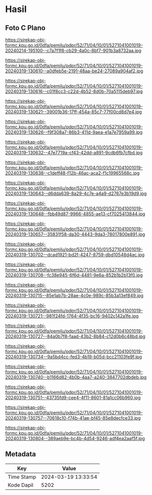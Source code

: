 # Hasil

## Foto C Plano

https://sirekap-obj-formc.kpu.go.id/0dfa/pemilu/pdpr/52/71/04/10/01/5271041001019-20240214-195100--c7a7f1f8-cb29-4a0c-8bf7-901b3a8732aa.jpg

https://sirekap-obj-formc.kpu.go.id/0dfa/pemilu/pdpr/52/71/04/10/01/5271041001019-20240319-130610--a0dfeb5e-2191-48aa-be24-27089a904af2.jpg

https://sirekap-obj-formc.kpu.go.id/0dfa/pemilu/pdpr/52/71/04/10/01/5271041001019-20240319-130616--c01f8cc3-c22d-4b52-8d0b-70a5115deb97.jpg

https://sirekap-obj-formc.kpu.go.id/0dfa/pemilu/pdpr/52/71/04/10/01/5271041001019-20240319-130621--39001b36-17ff-454a-85c7-77f00cd8d7e4.jpg

https://sirekap-obj-formc.kpu.go.id/0dfa/pemilu/pdpr/52/71/04/10/01/5271041001019-20240319-130626--f9f308a7-86b3-411d-9aea-e1a7e7959a99.jpg

https://sirekap-obj-formc.kpu.go.id/0dfa/pemilu/pdpr/52/71/04/10/01/5271041001019-20240319-130632--47e7719a-cf43-42dd-a891-9cdb6fb7cfbd.jpg

https://sirekap-obj-formc.kpu.go.id/0dfa/pemilu/pdpr/52/71/04/10/01/5271041001019-20240319-130638--c1deff48-f12b-46ac-aca2-f1c19965568c.jpg

https://sirekap-obj-formc.kpu.go.id/0dfa/pemilu/pdpr/52/71/04/10/01/5271041001019-20240319-130643--d6dda639-8a29-4c7e-a4a9-d2767e3b19d9.jpg

https://sirekap-obj-formc.kpu.go.id/0dfa/pemilu/pdpr/52/71/04/10/01/5271041001019-20240319-130648--fbb49d87-9966-4855-ae13-cf7025413844.jpg

https://sirekap-obj-formc.kpu.go.id/0dfa/pemilu/pdpr/52/71/04/10/01/5271041001019-20240319-130657--35831f58-da30-4443-9da3-78017800e891.jpg

https://sirekap-obj-formc.kpu.go.id/0dfa/pemilu/pdpr/52/71/04/10/01/5271041001019-20240319-130702--dcad1921-bd2f-4247-8759-dbd10548d4ac.jpg

https://sirekap-obj-formc.kpu.go.id/0dfa/pemilu/pdpr/52/71/04/10/01/5271041001019-20240319-130708--fc38e945-6f6d-4481-9e6a-852b1b2b13f0.jpg

https://sirekap-obj-formc.kpu.go.id/0dfa/pemilu/pdpr/52/71/04/10/01/5271041001019-20240319-130715--85e1ab7b-28ae-4c0e-989c-85b3a13ef849.jpg

https://sirekap-obj-formc.kpu.go.id/0dfa/pemilu/pdpr/52/71/04/10/01/5271041001019-20240319-130721--981f24fd-1764-4f35-bc16-9402c142a1fe.jpg

https://sirekap-obj-formc.kpu.go.id/0dfa/pemilu/pdpr/52/71/04/10/01/5271041001019-20240319-130727--84a0b7f8-faad-43b2-8b84-c12d0b6c48bd.jpg

https://sirekap-obj-formc.kpu.go.id/0dfa/pemilu/pdpr/52/71/04/10/01/5271041001019-20240319-130734--9a5bd4cc-fed3-4b19-b05d-bcc21103fe9f.jpg

https://sirekap-obj-formc.kpu.go.id/0dfa/pemilu/pdpr/52/71/04/10/01/5271041001019-20240319-130740--b1166d82-4b0b-4aa7-a240-3847702dbdeb.jpg

https://sirekap-obj-formc.kpu.go.id/0dfa/pemilu/pdpr/52/71/04/10/01/5271041001019-20240319-130751--43735fd9-cee4-4f11-8601-81a1cc06b960.jpg

https://sirekap-obj-formc.kpu.go.id/0dfa/pemilu/pdpr/52/71/04/10/01/5271041001019-20240319-130757--70618c10-f74b-41ae-bf45-85e8decfce33.jpg

https://sirekap-obj-formc.kpu.go.id/0dfa/pemilu/pdpr/52/71/04/10/01/5271041001019-20240319-130804--389aeb9e-bc4b-4d54-9246-adf4ea2aaf5f.jpg


## Metadata

| Key        | Value               |
| ---------- | ------------------- |
| Time Stamp | 2024-03-19 13:33:54 |
| Kode Dapil | 5202                |



